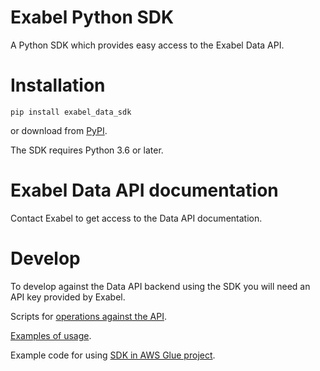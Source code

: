 # Exabel Python SDK

A Python SDK which provides easy access to the Exabel Data API.

# Installation

```
pip install exabel_data_sdk
```

or download from [PyPI](https://pypi.org/project/exabel-data-sdk/). 

The SDK requires Python 3.6 or later.

# Exabel Data API documentation

Contact Exabel to get access to the Data API documentation.

# Develop

To develop against the Data API backend using the SDK you will need an API key provided by Exabel.

Scripts for [operations against the API](https://github.com/Exabel/python-sdk/tree/main/exabel_data_sdk/scripts).

[Examples of usage](https://github.com/Exabel/python-sdk/tree/main/exabel_data_sdk/examples).

Example code for using [SDK in AWS Glue project](https://github.com/Exabel/aws-glue-sample).
